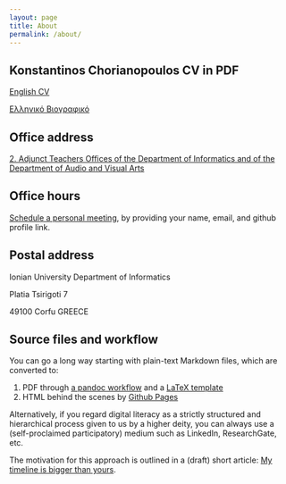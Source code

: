 ```yaml
---
layout: page
title: About
permalink: /about/
---
```


## Konstantinos Chorianopoulos CV in PDF
[English CV](/en/resume.pdf)

[Ελληνικό Βιογραφικό](/gr/resume.pdf)

## Office address
[2. Adjunct Teachers Offices of the Department of Informatics and of the      Department of Audio and Visual Arts](http://www.ionio.gr/central/en/map)

## Office hours
[Schedule a personal meeting](https://calendly.com/choko/), by providing your name, email, and github profile link.

## Postal address
Ionian University
Department of Informatics

Platia Tsirigoti 7

49100 Corfu
GREECE

## Source files and workflow
You can go a long way starting with plain-text Markdown files, which are converted to:

1. PDF through [a pandoc workflow](https://github.com/mrzool/cv-boilerplate) and a [LaTeX template](https://github.com/dartar/cvtex) 
2. HTML behind the scenes by [Github Pages](https://pages.github.com)

Alternatively, if you regard digital literacy as a strictly structured and hierarchical process given to us by a higher deity, you can always use a (self-proclaimed participatory) medium such as LinkedIn, ResearchGate, etc.

The motivation for this approach is outlined in a (draft) short article: [My timeline is bigger than yours](https://scholar.epidro.me/chorianopoulos_2020).
